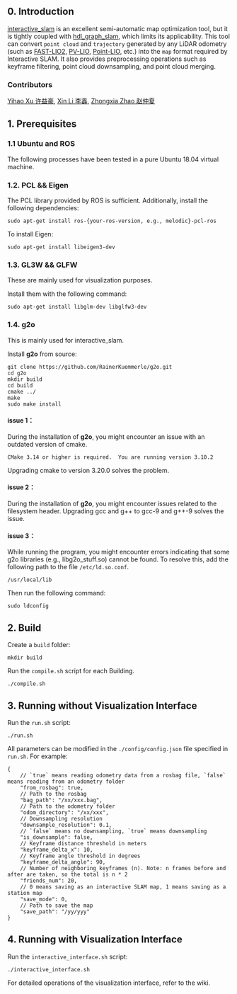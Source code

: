 ## 0. Introduction
[interactive_slam](https://github.com/koide3/interactive_slam) is an excellent semi-automatic map optimization tool, but it is tightly coupled with [hdl_graph_slam](https://github.com/koide3/hdl_graph_slam), which limits its applicability.
This tool can convert ```point cloud``` and ```trajectory``` generated by any LiDAR odometry (such as [FAST-LIO2](https://github.com/hku-mars/FAST_LIO), [PV-LIO](https://github.com/HViktorTsoi/PV-LIO), [Point-LIO](https://github.com/hku-mars/Point-LIO.git), etc.) into the ```map``` format required by Interactive SLAM. It also provides preprocessing operations such as keyframe filtering, point cloud downsampling, and point cloud merging.

### Contributors
[Yihao Xu 许益豪](https://github.com/liaraaaaaaa), [Xin Li 李鑫](https://github.com/carlos-lee123), [Zhongxia Zhao 赵仲夏](https://github.com/xiaranqing)

## 1. Prerequisites
### 1.1 **Ubuntu** and **ROS**
The following processes have been tested in a pure Ubuntu 18.04 virtual machine.


### 1.2. **PCL && Eigen**
The PCL library provided by ROS is sufficient. Additionally, install the following dependencies:
```
sudo apt-get install ros-{your-ros-version, e.g., melodic}-pcl-ros 
```
To install Eigen:
```
sudo apt-get install libeigen3-dev
```

### 1.3. **GL3W && GLFW**
These are mainly used for visualization purposes.

Install them with the following command:
```
sudo apt-get install libglm-dev libglfw3-dev
```

### 1.4. **g2o**
This is mainly used for interactive_slam.

Install **g2o** from source:
```
git clone https://github.com/RainerKuemmerle/g2o.git
cd g2o
mkdir build 
cd build
cmake ../
make
sudo make install
```

#### issue 1：
During the installation of **g2o**, you might encounter an issue with an outdated version of cmake.
```
CMake 3.14 or higher is required.  You are running version 3.10.2
```
Upgrading cmake to version 3.20.0 solves the problem.

#### issue 2：
During the installation of **g2o**, you might encounter issues related to the filesystem header. Upgrading gcc and g++ to gcc-9 and g++-9 solves the issue.

#### issue 3：
While running the program, you might encounter errors indicating that some g2o libraries (e.g., libg2o_stuff.so) cannot be found. To resolve this, add the following path to the file `/etc/ld.so.conf`.
```
/usr/local/lib
```
Then run the following command:
```
sudo ldconfig
```

## 2. Build
Create a `build` folder:
```
mkdir build
```
Run the `compile.sh` script for each Building.
```
./compile.sh
```
## 3. Running without Visualization Interface 
Run the `run.sh` script:
```
./run.sh
```
All parameters can be modified in the `./config/config.json` file specified in `run.sh`. For example:
```
{
    // `true` means reading odometry data from a rosbag file, `false` means reading from an odometry folder
    "from_rosbag": true,
    // Path to the rosbag
    "bag_path": "/xx/xxx.bag",
    // Path to the odometry folder
    "odom_directory": "/xx/xxx",
    // Downsampling resolution
    "downsample_resolution": 0.1,
    // `false` means no downsampling, `true` means downsampling
    "is_downsample": false,
    // Keyframe distance threshold in meters
    "keyframe_delta_x": 10,
    // Keyframe angle threshold in degrees
    "keyframe_delta_angle": 90,
    // Number of neighboring keyframes (n). Note: n frames before and after are taken, so the total is n * 2
    "friends_num": 20,
    // 0 means saving as an interactive SLAM map, 1 means saving as a station map
    "save_mode": 0,
    // Path to save the map
    "save_path": "/yy/yyy"
}
```
## 4. Running with Visualization Interface 
Run the `interactive_interface.sh` script:
```
./interactive_interface.sh
```
For detailed operations of the visualization interface, refer to the wiki.
